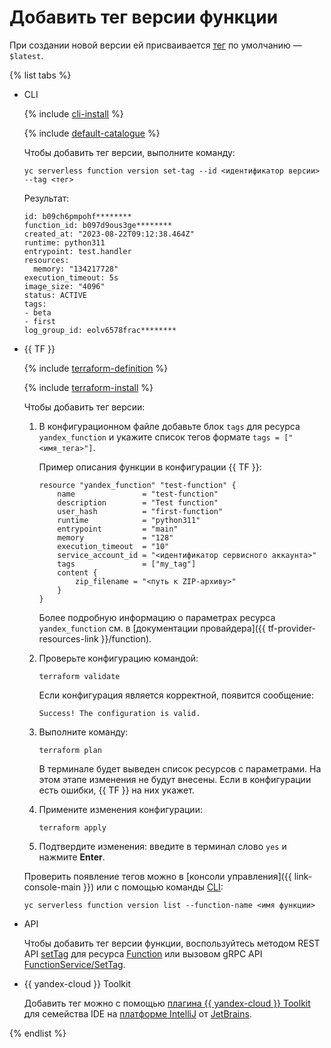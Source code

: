 # Добавить тег версии функции

При создании новой версии ей присваивается [тег](../../concepts/function.md#) по умолчанию — `$latest`.

{% list tabs %}

- CLI

    {% include [cli-install](../../../_includes/cli-install.md) %}

    {% include [default-catalogue](../../../_includes/default-catalogue.md) %}

    Чтобы добавить тег версии, выполните команду:

    ```
    yc serverless function version set-tag --id <идентификатор версии> --tag <тег>
    ```

    Результат:

    ```
    id: b09ch6pmpohf********
    function_id: b097d9ous3ge********
    created_at: "2023-08-22T09:12:38.464Z"
    runtime: python311
    entrypoint: test.handler
    resources:
      memory: "134217728"
    execution_timeout: 5s
    image_size: "4096"
    status: ACTIVE
    tags:
    - beta
    - first
    log_group_id: eolv6578frac********
    ```

- {{ TF }}

    {% include [terraform-definition](../../../_tutorials/terraform-definition.md) %}

    {% include [terraform-install](../../../_includes/terraform-install.md) %}

    Чтобы добавить тег версии:

    1. В конфигурационном файле добавьте блок `tags` для ресурса `yandex_function` и укажите список тегов формате `tags = ["<имя_тега>"]`.

       Пример описания функции в конфигурации {{ TF }}:
      
        ```
        resource "yandex_function" "test-function" {
            name               = "test-function"
            description        = "Test function"
            user_hash          = "first-function"
            runtime            = "python311"
            entrypoint         = "main"
            memory             = "128"
            execution_timeout  = "10"
            service_account_id = "<идентификатор сервисного аккаунта>"
            tags               = ["my_tag"]
            content {
                zip_filename = "<путь к ZIP-архиву>"
            }
        }
        ``` 

        Более подробную информацию о параметрах ресурса `yandex_function` см. в [документации провайдера]({{ tf-provider-resources-link }}/function).

    1. Проверьте конфигурацию командой:
        
       ```
       terraform validate
       ```

       Если конфигурация является корректной, появится сообщение:
        
       ```
       Success! The configuration is valid.
       ```

    1. Выполните команду:

       ```
       terraform plan
       ```
        
       В терминале будет выведен список ресурсов с параметрами. На этом этапе изменения не будут внесены. Если в конфигурации есть ошибки, {{ TF }} на них укажет. 
         
    1. Примените изменения конфигурации:

       ```
       terraform apply
       ```
    1. Подтвердите изменения: введите в терминал слово `yes` и нажмите **Enter**.
      
    Проверить появление тегов можно в [консоли управления]({{ link-console-main }}) или с помощью команды [CLI](../../../cli/quickstart.md):

    ```
    yc serverless function version list --function-name <имя функции>
    ```

- API

    Чтобы добавить тег версии функции, воспользуйтесь методом REST API [setTag](../../functions/api-ref/Function/setTag.md) для ресурса [Function](../../functions/api-ref/Function/index.md) или вызовом gRPC API [FunctionService/SetTag](../../functions/api-ref/grpc/function_service.md#SetTag).


- {{ yandex-cloud }} Toolkit

    Добавить тег можно с помощью [плагина {{ yandex-cloud }} Toolkit](https://github.com/yandex-cloud/ide-plugin-jetbrains) для семейства IDE на [платформе IntelliJ](https://www.jetbrains.com/ru-ru/opensource/idea/) от [JetBrains](https://www.jetbrains.com/).


{% endlist %}
